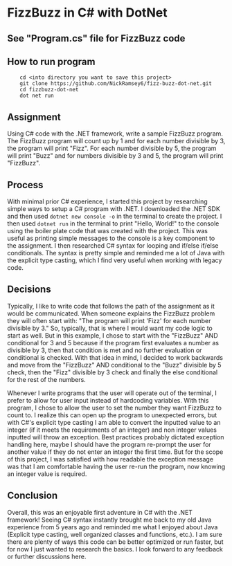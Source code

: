 # FizzBuzz in C# with DotNet

## See "Program.cs" file for FizzBuzz code

## How to run program
```
    cd <into directory you want to save this project>
    git clone https://github.com/NickRamsey6/fizz-buzz-dot-net.git
    cd fizzbuzz-dot-net
    dot net run
```
## Assignment
Using C# code with the .NET framework, write a sample FizzBuzz program. The FizzBuzz program will count up by 1 and for each number divisible by 3, the program will print "Fizz". For each number divisible by 5, the program will print "Buzz" and for numbers divisible by 3 and 5, the program will print "FizzBuzz".

## Process
With minimal prior C# experience, I started this project by researching simple ways to setup a C# program with .NET. I downloaded the .NET SDK and then used `dotnet new console -o` in the terminal to create the project. I then used `dotnet run` in the terminal to print "Hello, World!" to the console using the boiler plate code that was created with the project. This was useful as printing simple messages to the console is a key component to the assignment. I then researched C# syntax for looping and if/else if/else conditionals. The syntax is pretty simple and reminded me a lot of Java with the explicit type casting, which I find very useful when working with legacy code.

## Decisions
Typically, I like to write code that follows the path of the assignment as it would be communicated. When someone explains the FizzBuzz problem they will often start with: "The program will print 'Fizz' for each number divisible by 3." So, typically, that is where I would want my code logic to start as well. But in this example, I chose to start with the "FizzBuzz" AND conditional for 3 and 5 because if the program first evaluates a number as divisible by 3, then that condition is met and no further evaluation or conditional is checked. With that idea in mind, I decided to work backwards and move from the "FizzBuzz" AND conditional to the "Buzz" divisible by 5 check, then the "Fizz" divisible by 3 check and finally the else conditional for the rest of the numbers.

Whenever I write programs that the user will operate out of the terminal, I prefer to allow for user input instead of hardcoding variables. With this program, I chose to allow the user to set the number they want FizzBuzz to count to. I realize this can open up the program to unexpected errors, but with C#'s explicit type casting I am able to convert the inputted value to an integer (if it meets the requirements of an integer) and non integer values inputted will throw an exception. Best practices probably dictated exception handling here, maybe I should have the program re-prompt the user for another value if they do not enter an integer the first time. But for the scope of this project, I was satisfied with how readable the exception message was that I am comfortable having the user re-run the program, now knowing an integer value is required.

## Conclusion
Overall, this was an enjoyable first adventure in C# with the .NET framework! Seeing C# syntax instantly brought me back to my old Java experience from 5 years ago and reminded me what I enjoyed about Java (Explicit type casting, well organized classes and functions, etc.). I am sure there are plenty of ways this code can be better optimized or run faster, but for now I just wanted to research the basics. I look forward to any feedback or further discussions here.